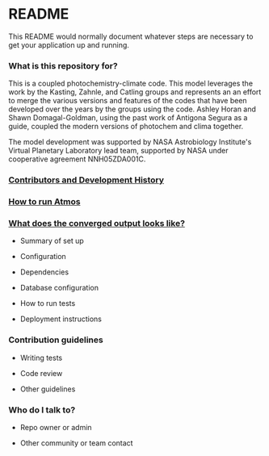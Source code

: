 # README #

This README would normally document whatever steps are necessary to get your application up and running.

### What is this repository for? ###

This is a coupled photochemistry-climate code. This model leverages
the work by the Kasting, Zahnle, and Catling groups and represents an
an effort to merge the various versions and features of the codes
that have been developed over the years by the groups using the code. Ashley Horan and Shawn Domagal-Goldman, using the past work of Antigona Segura as a guide, coupled the modern versions of photochem and clima together.

The model development was supported by NASA Astrobiology Institute's  Virtual Planetary Laboratory lead team, supported by NASA under cooperative agreement NNH05ZDA001C.

### [Contributors and Development History](https://bitbucket.org/ravikopparapu/contributors/wiki/Contributors) ###

### [How to run Atmos](https://bitbucket.org/ravikopparapu/how-to-run-atmos/wiki/How%20to%20Run%20Atmos) ###

### [What does the converged output looks like?](https://bitbucket.org/ravikopparapu/output-examples/wiki/Converged%20Output%20Examples) ###

* Summary of set up

* Configuration

* Dependencies

* Database configuration

* How to run tests

* Deployment instructions

### Contribution guidelines ###

* Writing tests

* Code review

* Other guidelines

### Who do I talk to? ###

* Repo owner or admin

* Other community or team contact
